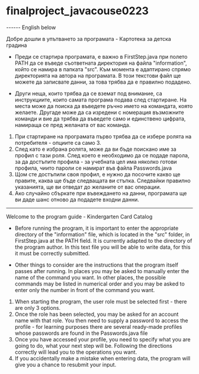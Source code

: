 # finalproject_javacouse0223
------ English below

Добре дошли в упътването за програмата - Картотека за детска градина

* Преди се стартира програмата, е важно в FirstStep.java при полето PATH да се въведе съответната директория на файла "information", който се намира в папката "src". Към момента е адаптирано спрямо директорията на автора на програмата. В този текстови файл ще можете да записвате данни, за това трябва да е правилно подадено.

* Други неща, които трябва да се вземат под внимание, са инструкциите, които самата програма подава след стартиране. На места може да поиска да въведете ръчно името на командата, която желаете. Другаде може да са изредени с номерация възможните команди и вие да трябва да въведете само и единствено цифрата, намираща се пред желаната от вас команда.

1. При стартиране на програмата първо трябва да се избере ролята на потребителя - опциите са само 3.
2. След като е избрана ролята, може да ви бъде поискано име за профил с тази роля. След което е необходимо да се подаде парола, за да достъпите профила - за учебната цел има няколко готови профила, чиито пароли се намират във файла Passwords.java
3. Щом сте достъпили своя профил, е нужно да посочите какво ще правите, каква ще бъде следващата ви стъпка. Следвайки правилно указанията, ще ви отведат до желаните от вас операции.
4. Ако случайно сбъркате при въвеждането на данни, програмата ще ви даде шанс отново да подадете входни данни. 

-----
Welcome to the program guide - Kindergarten Card Catalog

* Before running the program, it is important to enter the appropriate directory of the "information" file, which is located in the "src" folder, in FirstStep.java at the PATH field. It is currently adapted to the directory of the program author. In this text file you will be able to write data, for this it must be correctly submitted.

* Other things to consider are the instructions that the program itself passes after running. In places you may be asked to manually enter the name of the command you want. In other places, the possible commands may be listed in numerical order and you may be asked to enter only the number in front of the command you want.

1. When starting the program, the user role must be selected first - there are only 3 options.
2. Once the role has been selected, you may be asked for an account name with that role. You then need to supply a password to access the profile - for learning purposes there are several ready-made profiles whose passwords are found in the Passwords.java file
3. Once you have accessed your profile, you need to specify what you are going to do, what your next step will be. Following the directions correctly will lead you to the operations you want.
4. If you accidentally make a mistake when entering data, the program will give you a chance to resubmit your input. 
